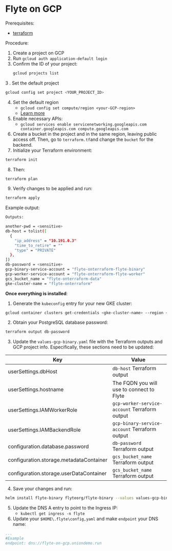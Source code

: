 # Flyte on GCP

Prerequisites:

- [terraform](https://developer.hashicorp.com/terraform/tutorials/aws-get-started/install-cli#install-terraform)

Procedure:

1. Create a project on GCP
2. Run ``gcloud auth application-default login``
3. Confirm the ID of your project:
    ```bash
    gcloud projects list
    ```

3 . Set the default project

```bash
gcloud config set project <YOUR_PROJECT_ID>
```

4. Set the default region
    - ``gcloud config set compute/region <your-GCP-region> ``
    - [Learn more](https://cloud.google.com/compute/docs/gcloud-compute)
5.  Enable necessary APIs:
    - ``gcloud services enable servicenetworking.googleapis.com container.googleapis.com compute.googleapis.com``
6. Create a bucket in the project and in the same region, leaving public access off. Then, go to `terraform.tf`and change the `bucket` for the backend.
7. Initialize your Terraform environment:
```bash
terraform init
```
8. Then:

```bash
terraform plan
```
9. Verify changes to be applied and run:
```bash
terraform apply
```
Example output:
```bash
Outputs:

another-pwd = <sensitive>
db-host = tolist([
  {
    "ip_address" = "10.191.0.3"
    "time_to_retire" = ""
    "type" = "PRIVATE"
  },
])
db-password = <sensitive>
gcp-binary-service-account = "flyte-onterraform-flyte-binary"
gcp-worker-service-account = "flyte-onterraform-flyte-worker"
gcs_bucket_name = "flyte-onterraform-data"
gke-cluster-name = "flyte-onterraform"
```

**Once everything is installed**:

1. Generate the `kubeconfig` entry for your new GKE cluster:

```bash
gcloud container clusters get-credentials <gke-cluster-name> --region <your-GCP-region> --project <your-project_id>
```

2. Obtain your PostgreSQL database password:
```bash
terraform output db-password
```
3. Update the `values-gcp-binary.yaml` file with the Terraform outputs and GCP project info. Especifically, these sections need to be updated:

| Key      | Value |
| ----------- | ----------- |
| userSettings.dbHost      | `db-host` Terraform output       |
| userSettings.hostname   | The FQDN you will use to connect to Flyte        |
|userSettings.IAMWorkerRole |`gcp-worker-service-account` Terraform output |
|userSettings.IAMBackendRole|`gcp-binary-service-account` Terraform output|
|configuration.database.password |`db-password` Terraform output |
|configuration.storage.metadataContainer |`gcs_bucket_name` Terraform output |
|configuration.storage.userDataContainer | `gcs_bucket_name` Terraform output|

4. Save your changes and run:
```bash
helm install flyte-binary flyteorg/flyte-binary --values values-gcp-binary.yaml 
```
5. Update the DNS A entry to point to the Ingress IP:
    - `kubectl get ingress -n flyte`
6. Update your `$HOME\.flyte\config,yaml` and make `endpoint` your DNS name:
```yaml
...
#Example
endpoint: dns://flyte-on-gcp.uniondemo.run 
```